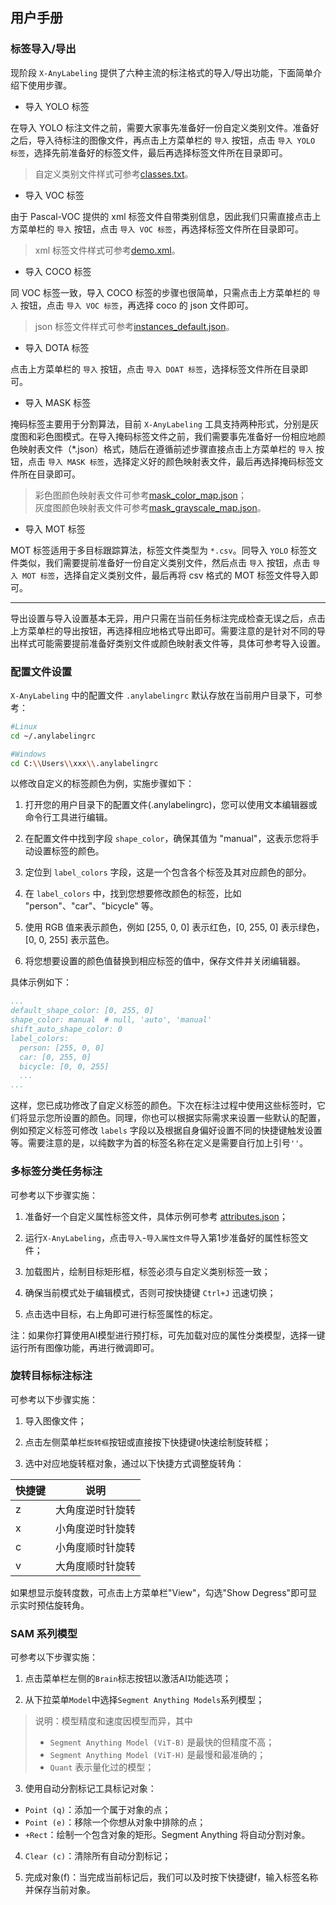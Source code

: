 ## 用户手册

### 标签导入/导出

现阶段 `X-AnyLabeling` 提供了六种主流的标注格式的导入/导出功能，下面简单介绍下使用步骤。

- 导入 YOLO 标签

在导入 YOLO 标注文件之前，需要大家事先准备好一份自定义类别文件。准备好之后，导入待标注的图像文件，再点击上方菜单栏的 `导入` 按钮，点击 `导入 YOLO 标签`，选择先前准备好的标签文件，最后再选择标签文件所在目录即可。

> 自定义类别文件样式可参考[classes.txt](../../assets/classes.txt)。

- 导入 VOC 标签

由于 Pascal-VOC 提供的 xml 标签文件自带类别信息，因此我们只需直接点击上方菜单栏的 `导入` 按钮，点击 `导入 VOC 标签`，再选择标签文件所在目录即可。

> xml 标签文件样式可参考[demo.xml](../../assets/Annotations/demo.xml)。

- 导入 COCO 标签

同 VOC 标签一致，导入 COCO 标签的步骤也很简单，只需点击上方菜单栏的 `导入` 按钮，点击 `导入 VOC 标签`，再选择 coco 的 json 文件即可。

> json 标签文件样式可参考[instances_default.json](../../assets/annotations/instances_default.json)。

- 导入 DOTA 标签

点击上方菜单栏的 `导入` 按钮，点击 `导入 DOAT 标签`，选择标签文件所在目录即可。

- 导入 MASK 标签

掩码标签主要用于分割算法，目前 `X-AnyLabeling` 工具支持两种形式，分别是灰度图和彩色图模式。在导入掩码标签文件之前，我们需要事先准备好一份相应地颜色映射表文件（*.json）格式，随后在遵循前述步骤直接点击上方菜单栏的 `导入` 按钮，点击 `导入 MASK 标签`，选择定义好的颜色映射表文件，最后再选择掩码标签文件所在目录即可。

> 彩色图颜色映射表文件可参考[mask_color_map.json](../../assets/mask_color_map.json)；</br>
> 灰度图颜色映射表文件可参考[mask_grayscale_map.json](../../assets/mask_grayscale_map.json)。

- 导入 MOT 标签

MOT 标签适用于多目标跟踪算法，标签文件类型为 `*.csv`。同导入 `YOLO` 标签文件类似，我们需要提前准备好一份自定义类别文件，然后点击 `导入` 按钮，点击 `导入 MOT 标签`，选择自定义类别文件，最后再将 csv 格式的 MOT 标签文件导入即可。

---

导出设置与导入设置基本无异，用户只需在当前任务标注完成检查无误之后，点击上方菜单栏的导出按钮，再选择相应地格式导出即可。需要注意的是针对不同的导出样式可能需要提前准备好类别文件或颜色映射表文件等，具体可参考导入设置。


### 配置文件设置

`X-AnyLabeling` 中的配置文件 `.anylabelingrc` 默认存放在当前用户目录下，可参考：

```bash
#Linux
cd ~/.anylabelingrc

#Windows
cd C:\\Users\\xxx\\.anylabelingrc
```

以修改自定义的标签颜色为例，实施步骤如下：

1. 打开您的用户目录下的配置文件(.anylabelingrc)，您可以使用文本编辑器或命令行工具进行编辑。

2. 在配置文件中找到字段 `shape_color`，确保其值为 "manual"，这表示您将手动设置标签的颜色。

3. 定位到 `label_colors` 字段，这是一个包含各个标签及其对应颜色的部分。

4. 在 `label_colors` 中，找到您想要修改颜色的标签，比如 "person"、"car"、"bicycle" 等。

5. 使用 RGB 值来表示颜色，例如 [255, 0, 0] 表示红色，[0, 255, 0] 表示绿色，[0, 0, 255] 表示蓝色。

6. 将您想要设置的颜色值替换到相应标签的值中，保存文件并关闭编辑器。

具体示例如下：
```YAML
...
default_shape_color: [0, 255, 0]
shape_color: manual  # null, 'auto', 'manual'
shift_auto_shape_color: 0
label_colors:
  person: [255, 0, 0]
  car: [0, 255, 0]
  bicycle: [0, 0, 255]
  ...
...
```

这样，您已成功修改了自定义标签的颜色。下次在标注过程中使用这些标签时，它们将显示您所设置的颜色。同理，你也可以根据实际需求来设置一些默认的配置，例如预定义标签可修改 `labels` 字段以及根据自身偏好设置不同的快捷键触发设置等。需要注意的是，以纯数字为首的标签名称在定义是需要自行加上引号`''`。


### 多标签分类任务标注

可参考以下步骤实施：

1. 准备好一个自定义属性标签文件，具体示例可参考 [attributes.json](../../assets/attributes.json)；

2. 运行`X-AnyLabeling`，点击`导入`-`导入属性文件`导入第1步准备好的属性标签文件；

3. 加载图片，绘制目标矩形框，标签必须与自定义类别标签一致；

4. 确保当前模式处于编辑模式，否则可按快捷键 `Ctrl+J` 迅速切换；

5. 点击选中目标，右上角即可进行标签属性的标定。

注：如果你打算使用AI模型进行预打标，可先加载对应的属性分类模型，选择一键运行所有图像功能，再进行微调即可。


### 旋转目标标注标注

可参考以下步骤实施：

1. 导入图像文件；

2. 点击左侧菜单栏`旋转框`按钮或直接按下快捷键`O`快速绘制旋转框；

3. 选中对应地旋转框对象，通过以下快捷方式调整旋转角：

| 快捷键 | 说明 |
| ---    | --- |
| z | 大角度逆时针旋转 |
| x | 小角度逆时针旋转 |
| c | 小角度顺时针旋转 |
| v | 大角度顺时针旋转 |

如果想显示旋转度数，可点击上方菜单栏"View"，勾选"Show Degress"即可显示实时预估旋转角。

###  SAM 系列模型

可参考以下步骤实施：

1. 点击菜单栏左侧的`Brain`标志按钮以激活AI功能选项；

2. 从下拉菜单`Model`中选择`Segment Anything Models`系列模型；

> 说明：模型精度和速度因模型而异，其中</br>
> - `Segment Anything Model (ViT-B)` 是最快的但精度不高；</br>
> - `Segment Anything Model (ViT-H)` 是最慢和最准确的；</br>
> - `Quant` 表示量化过的模型；</br>

3. 使用自动分割标记工具标记对象：
- `Point (q)`：添加一个属于对象的点；
- `Point (e)`：移除一个你想从对象中排除的点；
- `+Rect`：绘制一个包含对象的矩形。Segment Anything 将自动分割对象。

4. `Clear (c)`：清除所有自动分割标记；

5. 完成对象(f)：当完成当前标记后，我们可以及时按下快捷键f，输入标签名称并保存当前对象。

